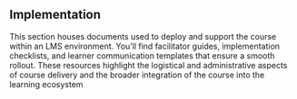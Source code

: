 ## Implementation

This section houses documents used to deploy and support the course within an LMS environment. You’ll find facilitator guides, implementation checklists, and learner communication templates that ensure a smooth rollout. These resources highlight the logistical and administrative aspects of course delivery and the broader integration of the course into the learning ecosystem
